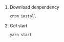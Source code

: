 1. Download denpendency

    ```sh {.line-numbers}
    cnpm install
    ```

2. Get start

    ```sh {.line-numbers}
    yarn start
    ```
